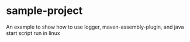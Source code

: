 sample-project
==============

An example to show how to use logger, maven-assembly-plugin, and java start script run in linux
